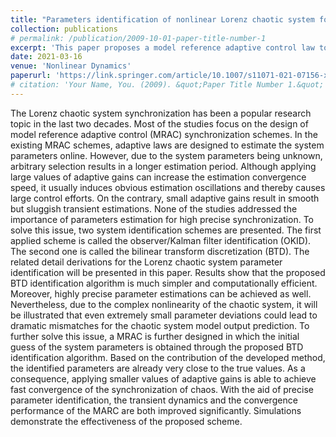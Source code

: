 ```yaml
---
title: "Parameters identification of nonlinear Lorenz chaotic system for high-precision model reference synchronization"
collection: publications
# permalink: /publication/2009-10-01-paper-title-number-1
excerpt: 'This paper proposes a model reference adaptive control law to perform the synchronization control for the Lorenz chaotic system. Several system identification techniques are presented to identify the system parameters of the Lorenz system. With the aid of the identified parameters, the high-precision synchronization performance is achieved.'
date: 2021-03-16
venue: 'Nonlinear Dynamics'
paperurl: 'https://link.springer.com/article/10.1007/s11071-021-07156-x'
# citation: 'Your Name, You. (2009). &quot;Paper Title Number 1.&quot; <i>Journal 1</i>. 1(1).'
---
```


The Lorenz chaotic system synchronization has been a popular research topic in the last two decades. Most of the studies focus on the design of model reference adaptive control (MRAC) synchronization schemes. In the existing MRAC schemes, adaptive laws are designed to estimate the system parameters online. However, due to the system parameters being unknown, arbitrary selection results in a longer estimation period. Although applying large values of adaptive gains can increase the estimation convergence speed, it usually induces obvious estimation oscillations and thereby causes large control efforts. On the contrary, small adaptive gains result in smooth but sluggish transient estimations. None of the studies addressed the importance of parameters estimation for high precise synchronization. To solve this issue, two system identification schemes are presented. The first applied scheme is called the observer/Kalman filter identification (OKID). The second one is called the bilinear transform discretization (BTD). The related detail derivations for the Lorenz chaotic system parameter identification will be presented in this paper. Results show that the proposed BTD identification algorithm is much simpler and computationally efficient. Moreover, highly precise parameter estimations can be achieved as well. Nevertheless, due to the complex nonlinearity of the chaotic system, it will be illustrated that even extremely small parameter deviations could lead to dramatic mismatches for the chaotic system model output prediction. To further solve this issue, a MRAC is further designed in which the initial guess of the system parameters is obtained through the proposed BTD identification algorithm. Based on the contribution of the developed method, the identified parameters are already very close to the true values. As a consequence, applying smaller values of adaptive gains is able to achieve fast convergence of the synchronization of chaos. With the aid of precise parameter identification, the transient dynamics and the convergence performance of the MARC are both improved significantly. Simulations demonstrate the effectiveness of the proposed scheme.
